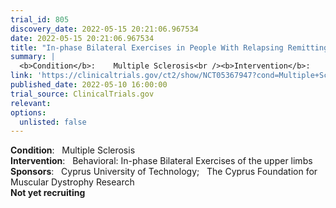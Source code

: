 ```yaml
---
trial_id: 805
discovery_date: 2022-05-15 20:21:06.967534
date: 2022-05-15 20:21:06.967534
title: "In-phase Bilateral Exercises in People With Relapsing Remitting Multiple Sclerosis"
summary: |
  <b>Condition</b>:    Multiple Sclerosis<br /><b>Intervention</b>:    Behavioral: In-phase Bilateral Exercises of the upper limbs<br /><b>Sponsors</b>:    Cyprus University of Technology;   The Cyprus Foundation for Muscular Dystrophy Research<br /><b>Not yet recruiting</b>
link: 'https://clinicaltrials.gov/ct2/show/NCT05367947?cond=Multiple+Sclerosis&sfpd_d=14&sel_rss=new14'
published_date: 2022-05-10 16:00:00
trial_source: ClinicalTrials.gov
relevant: 
options:
  unlisted: false
---
```

<b>Condition</b>:    Multiple Sclerosis<br /><b>Intervention</b>:    Behavioral: In-phase Bilateral Exercises of the upper limbs<br /><b>Sponsors</b>:    Cyprus University of Technology;   The Cyprus Foundation for Muscular Dystrophy Research<br /><b>Not yet recruiting</b>